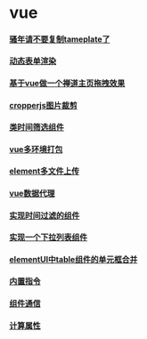 
# vue

#### [骚年请不要复制tameplate了](/vue/plop.md) 
#### [动态表单渲染](/vue/动态表单渲染.md) 
#### [基于vue做一个禅道主页拖拽效果](/vue/基于vue仿一个禅道拖拽效果.md) 
#### [cropperjs图片裁剪](/vue/cropperjs图片裁剪.md) 
#### [类时间筛选组件](/vue/类时间筛选组件.md) 
#### [vue多环境打包](/vue/vue多环境打包.md) 
#### [element多文件上传](/vue/element多文件上传.md) 
<!-- #### [vue模板解析](/vue/vue-模板解析.md)  -->
#### [vue数据代理](/vue/vue-数据代理.md) 
#### [实现时间过滤的组件](/vue/vueVTime.md) 
#### [实现一个下拉列表组件](/vue/vuePopDropdown.md) 
#### [elementUI中table组件的单元框合并](/vue/vueElememtTable.md)
#### [内置指令](/vue/Vue----内置指令.md)
#### [组件通信](/vue/vue----组件通信.md)
#### [计算属性](/vue/Vue----计算属性.md)
